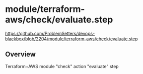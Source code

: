 # module/terraform-aws/check/evaluate.step

https://github.com/ProblemSetters/devops-blackbox/blob/2204/module/terraform-aws/check/evaluate.step

## Overview

Terraform+AWS module "check" action "evaluate" step


